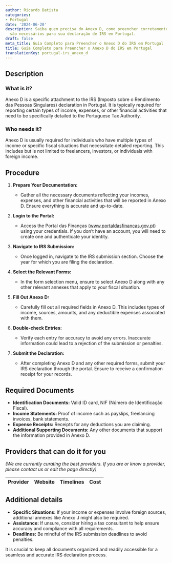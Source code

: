 ```yaml
---
author: Ricardo Batista
categories:
- Portugal
date: '2024-06-20'
description: Saiba quem precisa do Anexo D, como preencher corretamente e quais documentos
  são necessários para sua declaração de IRS em Portugal.
draft: false
meta_title: Guia Completo para Preencher o Anexo D do IRS em Portugal
title: Guia Completo para Preencher o Anexo D do IRS em Portugal
translationKey: portugal-irs_anexo_d
---
```



## Description
### What is it?
Anexo D is a specific attachment to the IRS (Imposto sobre o Rendimento das Pessoas Singulares) declaration in Portugal. It is typically required for reporting certain types of income, expenses, or other financial activities that need to be specifically detailed to the Portuguese Tax Authority.

### Who needs it?
Anexo D is usually required for individuals who have multiple types of income or specific fiscal situations that necessitate detailed reporting. This includes but is not limited to freelancers, investors, or individuals with foreign income.

## Procedure
1. **Prepare Your Documentation:**
   - Gather all the necessary documents reflecting your incomes, expenses, and other financial activities that will be reported in Anexo D. Ensure everything is accurate and up-to-date. 

2. **Login to the Portal:**
   - Access the Portal das Finanças (www.portaldasfinancas.gov.pt) using your credentials. If you don’t have an account, you will need to create one and authenticate your identity.

3. **Navigate to IRS Submission:**
   - Once logged in, navigate to the IRS submission section. Choose the year for which you are filing the declaration.

4. **Select the Relevant Forms:**
   - In the form selection menu, ensure to select Anexo D along with any other relevant annexes that apply to your fiscal situation.

5. **Fill Out Anexo D:**
   - Carefully fill out all required fields in Anexo D. This includes types of income, sources, amounts, and any deductible expenses associated with them.

6. **Double-check Entries:**
   - Verify each entry for accuracy to avoid any errors. Inaccurate information could lead to a rejection of the submission or penalties.

7. **Submit the Declaration:**
   - After completing Anexo D and any other required forms, submit your IRS declaration through the portal. Ensure to receive a confirmation receipt for your records.

## Required Documents
- **Identification Documents:** Valid ID card, NIF (Número de Identificação Fiscal).
- **Income Statements:** Proof of income such as payslips, freelancing invoices, bank statements.
- **Expense Receipts:** Receipts for any deductions you are claiming.
- **Additional Supporting Documents:** Any other documents that support the information provided in Anexo D.

## Providers that can do it for you
_(We are currently curating the best providers. If you are or know a provider, please contact us or edit the page directly)_

| Provider        |     Website     |     Timelines    |       Cost      |
| --------------- | --------------- |  :-------------: | :-------------: |

## Additional details
- **Specific Situations:** If your income or expenses involve foreign sources, additional annexes like Anexo J might also be required.
- **Assistance:** If unsure, consider hiring a tax consultant to help ensure accuracy and compliance with all requirements.
- **Deadlines:** Be mindful of the IRS submission deadlines to avoid penalties.
  
It is crucial to keep all documents organized and readily accessible for a seamless and accurate IRS declaration process.